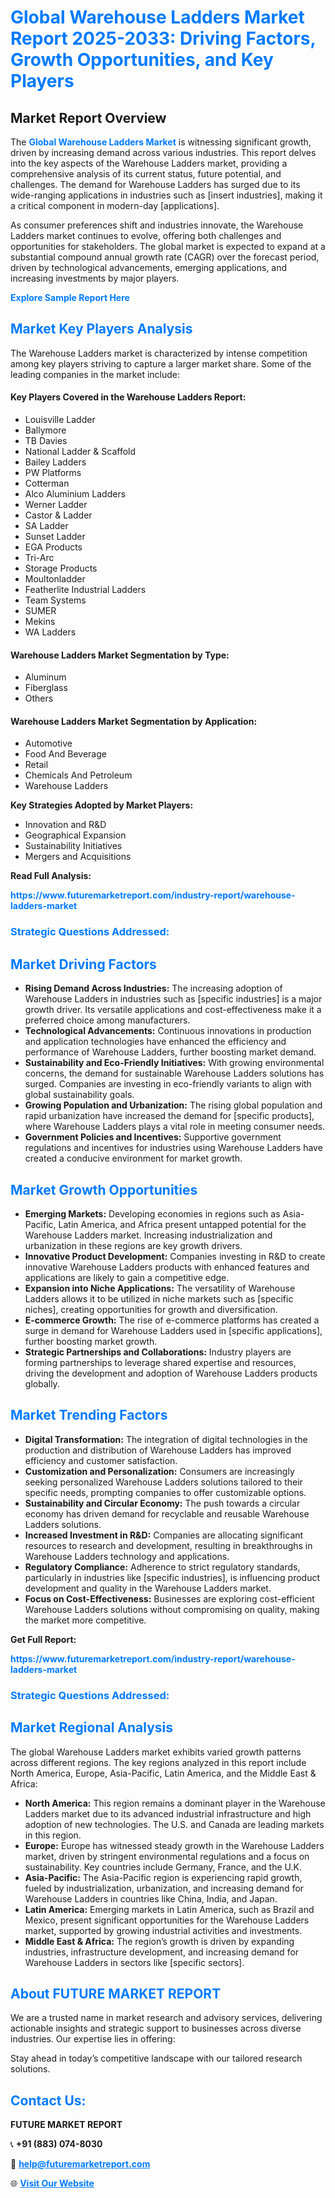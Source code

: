 <h1 style="color: #007BFF;">Global Warehouse Ladders Market Report 2025-2033: Driving Factors, Growth Opportunities, and Key Players</h1>

<section id="overview">
<h2>Market Report Overview</h2>
<p>The <a href="https://www.futuremarketreport.com/industry-report/warehouse-ladders-market" style="color: #007BFF; text-decoration: none;"><strong>Global Warehouse Ladders Market</strong></a> is witnessing significant growth, driven by increasing demand across various industries. This report delves into the key aspects of the Warehouse Ladders market, providing a comprehensive analysis of its current status, future potential, and challenges. The demand for Warehouse Ladders has surged due to its wide-ranging applications in industries such as [insert industries], making it a critical component in modern-day [applications].</p>
<p>As consumer preferences shift and industries innovate, the Warehouse Ladders market continues to evolve, offering both challenges and opportunities for stakeholders. The global market is expected to expand at a substantial compound annual growth rate (CAGR) over the forecast period, driven by technological advancements, emerging applications, and increasing investments by major players.</p>
</section>

<section id="overview">
<p><a href="https://www.futuremarketreport.com/request-sample/reportId=128134" style="color: #007BFF; text-decoration: none;"><strong>Explore Sample Report Here</strong></a></p>
</section>

<section id="key-players">
<h2 style="color: #007BFF;">Market Key Players Analysis</h2>
<p>The Warehouse Ladders market is characterized by intense competition among key players striving to capture a larger market share. Some of the leading companies in the market include:</p>
<h4>Key Players Covered in the Warehouse Ladders Report:</h4>
<ul><li>Louisville Ladder</li><li>Ballymore</li><li>TB Davies</li><li>National Ladder &amp; Scaffold</li><li>Bailey Ladders</li><li>PW Platforms</li><li>Cotterman</li><li>Alco Aluminium Ladders</li><li>Werner Ladder</li><li>Castor &amp; Ladder</li><li>SA Ladder</li><li>Sunset Ladder</li><li>EGA Products</li><li>Tri-Arc</li><li>Storage Products</li><li>Moultonladder</li><li>Featherlite Industrial Ladders</li><li>Team Systems</li><li>SUMER</li><li>Mekins</li><li>WA Ladders</li></ul>
<h4>Warehouse Ladders Market Segmentation by Type:</h4>
<ul><li>Aluminum</li><li>Fiberglass</li><li>Others</li></ul>

<h4>Warehouse Ladders Market Segmentation by Application:</h4>
<ul><li>Automotive</li><li>Food And Beverage</li><li>Retail</li><li>Chemicals And Petroleum</li><li>Warehouse Ladders</li></ul>
<p><strong>Key Strategies Adopted by Market Players:</strong></p>
<ul>
<li>Innovation and R&D</li>
<li>Geographical Expansion</li>
<li>Sustainability Initiatives</li>
<li>Mergers and Acquisitions</li>
</ul>
</section>

<section>
<p><strong>Read Full Analysis: </strong></p><a href="https://www.futuremarketreport.com/industry-report/warehouse-ladders-market" style="color: #007BFF; text-decoration: none;"><strong>https://www.futuremarketreport.com/industry-report/warehouse-ladders-market</strong></a>
<h3 style="color: #007BFF;">Strategic Questions Addressed:</h3>
</section>

<section id="driving-factors">
<h2 style="color: #007BFF;">Market Driving Factors</h2>
<ul>
<li><strong>Rising Demand Across Industries:</strong> The increasing adoption of Warehouse Ladders in industries such as [specific industries] is a major growth driver. Its versatile applications and cost-effectiveness make it a preferred choice among manufacturers.</li>
<li><strong>Technological Advancements:</strong> Continuous innovations in production and application technologies have enhanced the efficiency and performance of Warehouse Ladders, further boosting market demand.</li>
<li><strong>Sustainability and Eco-Friendly Initiatives:</strong> With growing environmental concerns, the demand for sustainable Warehouse Ladders solutions has surged. Companies are investing in eco-friendly variants to align with global sustainability goals.</li>
<li><strong>Growing Population and Urbanization:</strong> The rising global population and rapid urbanization have increased the demand for [specific products], where Warehouse Ladders plays a vital role in meeting consumer needs.</li>
<li><strong>Government Policies and Incentives:</strong> Supportive government regulations and incentives for industries using Warehouse Ladders have created a conducive environment for market growth.</li>
</ul>
</section>

<section id="growth-opportunities">
<h2 style="color: #007BFF;">Market Growth Opportunities</h2>
<ul>
<li><strong>Emerging Markets:</strong> Developing economies in regions such as Asia-Pacific, Latin America, and Africa present untapped potential for the Warehouse Ladders market. Increasing industrialization and urbanization in these regions are key growth drivers.</li>
<li><strong>Innovative Product Development:</strong> Companies investing in R&D to create innovative Warehouse Ladders products with enhanced features and applications are likely to gain a competitive edge.</li>
<li><strong>Expansion into Niche Applications:</strong> The versatility of Warehouse Ladders allows it to be utilized in niche markets such as [specific niches], creating opportunities for growth and diversification.</li>
<li><strong>E-commerce Growth:</strong> The rise of e-commerce platforms has created a surge in demand for Warehouse Ladders used in [specific applications], further boosting market growth.</li>
<li><strong>Strategic Partnerships and Collaborations:</strong> Industry players are forming partnerships to leverage shared expertise and resources, driving the development and adoption of Warehouse Ladders products globally.</li>
</ul>
</section>

<section id="trending-factors">
<h2 style="color: #007BFF;">Market Trending Factors</h2>
<ul>
<li><strong>Digital Transformation:</strong> The integration of digital technologies in the production and distribution of Warehouse Ladders has improved efficiency and customer satisfaction.</li>
<li><strong>Customization and Personalization:</strong> Consumers are increasingly seeking personalized Warehouse Ladders solutions tailored to their specific needs, prompting companies to offer customizable options.</li>
<li><strong>Sustainability and Circular Economy:</strong> The push towards a circular economy has driven demand for recyclable and reusable Warehouse Ladders solutions.</li>
<li><strong>Increased Investment in R&D:</strong> Companies are allocating significant resources to research and development, resulting in breakthroughs in Warehouse Ladders technology and applications.</li>
<li><strong>Regulatory Compliance:</strong> Adherence to strict regulatory standards, particularly in industries like [specific industries], is influencing product development and quality in the Warehouse Ladders market.</li>
<li><strong>Focus on Cost-Effectiveness:</strong> Businesses are exploring cost-efficient Warehouse Ladders solutions without compromising on quality, making the market more competitive.</li>
</ul>
</section>

<section>
<p><strong>Get Full Report: </strong></p><a href="https://www.futuremarketreport.com/industry-report/warehouse-ladders-market" style="color: #007BFF; text-decoration: none;"><strong>https://www.futuremarketreport.com/industry-report/warehouse-ladders-market</strong></a>
<h3 style="color: #007BFF;">Strategic Questions Addressed:</h3>
</section>


<section id="regional-analysis">
<h2 style="color: #007BFF;">Market Regional Analysis</h2>
<p>The global Warehouse Ladders market exhibits varied growth patterns across different regions. The key regions analyzed in this report include North America, Europe, Asia-Pacific, Latin America, and the Middle East & Africa:</p>
<ul>
<li><strong>North America:</strong> This region remains a dominant player in the Warehouse Ladders market due to its advanced industrial infrastructure and high adoption of new technologies. The U.S. and Canada are leading markets in this region.</li>
<li><strong>Europe:</strong> Europe has witnessed steady growth in the Warehouse Ladders market, driven by stringent environmental regulations and a focus on sustainability. Key countries include Germany, France, and the U.K.</li>
<li><strong>Asia-Pacific:</strong> The Asia-Pacific region is experiencing rapid growth, fueled by industrialization, urbanization, and increasing demand for Warehouse Ladders in countries like China, India, and Japan.</li>
<li><strong>Latin America:</strong> Emerging markets in Latin America, such as Brazil and Mexico, present significant opportunities for the Warehouse Ladders market, supported by growing industrial activities and investments.</li>
<li><strong>Middle East & Africa:</strong> The region’s growth is driven by expanding industries, infrastructure development, and increasing demand for Warehouse Ladders in sectors like [specific sectors].</li>
</ul>
</section>

<footer>
<h2 style="color: #007BFF;">About FUTURE MARKET REPORT</h2>
<p>We are a trusted name in market research and advisory services, delivering actionable insights and strategic support to businesses across diverse industries. Our expertise lies in offering:</p>

<p>Stay ahead in today’s competitive landscape with our tailored research solutions.</p>

<h2 style="color: #007BFF;">Contact Us:</h2>
<p><strong>FUTURE MARKET REPORT</strong></p>
<p>📞 <strong>+91 (883) 074-8030</strong></p>
<p>📧 <strong><a href="mailto:help@futuremarketreport.com" style="color: #007BFF;">help@futuremarketreport.com</a></strong></p>
<p>🌐 <strong><a href="https://www.futuremarketreport.com/" style="color: #007BFF;">Visit Our Website</a></strong></p>
</footer>